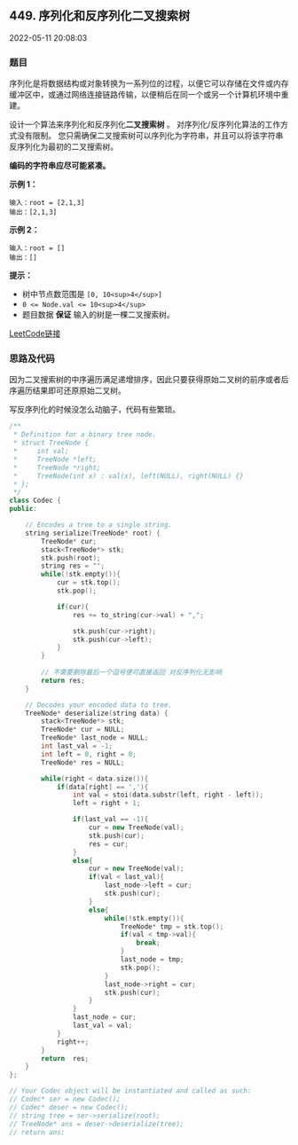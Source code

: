 ## 449. 序列化和反序列化二叉搜索树

2022-05-11 20:08:03

### 题目

序列化是将数据结构或对象转换为一系列位的过程，以便它可以存储在文件或内存缓冲区中，或通过网络连接链路传输，以便稍后在同一个或另一个计算机环境中重建。

设计一个算法来序列化和反序列化**二叉搜索树** 。 对序列化/反序列化算法的工作方式没有限制。 您只需确保二叉搜索树可以序列化为字符串，并且可以将该字符串反序列化为最初的二叉搜索树。     

**编码的字符串应尽可能紧凑。**



**示例 1：**

```
输入：root = [2,1,3]
输出：[2,1,3]
```

**示例 2：**

```
输入：root = []
输出：[]
```



**提示：**


- 树中节点数范围是 ``[0, 10<sup>4</sup>]``
- ``0 <= Node.val <= 10<sup>4</sup>``
- 题目数据 **保证** 输入的树是一棵二叉搜索树。



[LeetCode链接](https://leetcode-cn.com/problems/serialize-and-deserialize-bst/)

### 思路及代码

因为二叉搜索树的中序遍历满足递增排序，因此只要获得原始二叉树的前序或者后序遍历结果即可还原原始二叉树。

写反序列化的时候没怎么动脑子，代码有些繁琐。

```cpp
/**
 * Definition for a binary tree node.
 * struct TreeNode {
 *     int val;
 *     TreeNode *left;
 *     TreeNode *right;
 *     TreeNode(int x) : val(x), left(NULL), right(NULL) {}
 * };
 */
class Codec {
public:

    // Encodes a tree to a single string.
    string serialize(TreeNode* root) {
        TreeNode* cur;
        stack<TreeNode*> stk;
        stk.push(root);
        string res = "";
        while(!stk.empty()){
            cur = stk.top();
            stk.pop();

            if(cur){
                res += to_string(cur->val) + ",";

                stk.push(cur->right);
                stk.push(cur->left);
            }
        }
        
        // 不需要删除最后一个逗号便可直接返回 对反序列化无影响
        return res;
    }

    // Decodes your encoded data to tree.
    TreeNode* deserialize(string data) {
        stack<TreeNode*> stk;
        TreeNode* cur = NULL;
        TreeNode* last_node = NULL;
        int last_val = -1;
        int left = 0, right = 0;
        TreeNode* res = NULL;

        while(right < data.size()){
            if(data[right] == ','){
                int val = stoi(data.substr(left, right - left));
                left = right + 1;

                if(last_val == -1){
                    cur = new TreeNode(val);
                    stk.push(cur);
                    res = cur;
                }
                else{
                    cur = new TreeNode(val);
                    if(val < last_val){
                        last_node->left = cur;
                        stk.push(cur);
                    }
                    else{
                        while(!stk.empty()){
                            TreeNode* tmp = stk.top();
                            if(val < tmp->val){
                                break;
                            }
                            last_node = tmp;
                            stk.pop();
                        }
                        last_node->right = cur;
                        stk.push(cur);
                    }
                }
                last_node = cur;
                last_val = val;
            }
            right++;
        }
        return  res;
    }
};

// Your Codec object will be instantiated and called as such:
// Codec* ser = new Codec();
// Codec* deser = new Codec();
// string tree = ser->serialize(root);
// TreeNode* ans = deser->deserialize(tree);
// return ans;
```